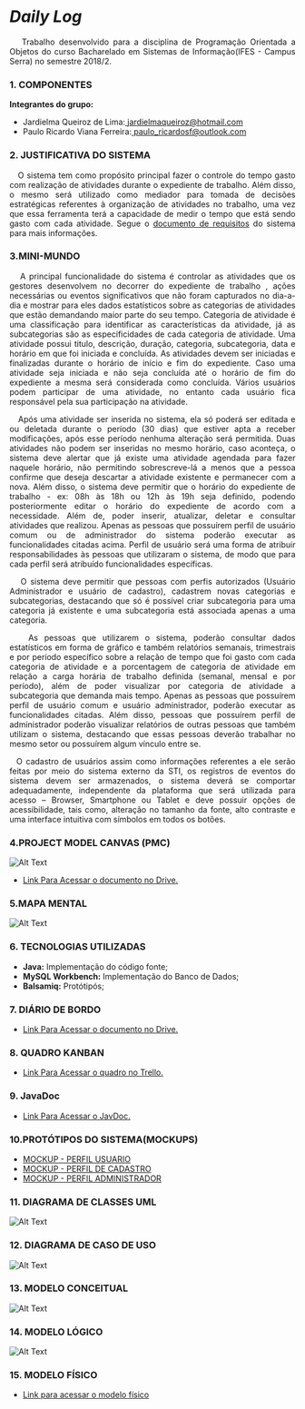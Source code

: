 # _Daily Log_

<P align="justify">&nbsp&nbsp Trabalho desenvolvido para a disciplina de Programação Orientada a Objetos do curso Bacharelado em Sistemas de Informação(IFES - Campus Serra) no semestre 2018/2. </p>


### 1. COMPONENTES<br>
**Integrantes do grupo:**<br>
-  Jardielma Queiroz de Lima:<a href="url"> jardielmaqueiroz@hotmail.com </a>
-  Paulo Ricardo Viana Ferreira:<a href="url"> paulo_ricardosf@outlook.com <br></a>

### 2. JUSTIFICATIVA DO SISTEMA<br>
<P align="justify">&nbsp&nbsp O sistema tem como propósito principal fazer o controle do tempo gasto com realização de atividades durante o expediente de trabalho. Além disso, o mesmo será utilizado como mediador para tomada de decisões estratégicas referentes à organização de atividades no trabalho, uma vez que essa ferramenta terá a capacidade de medir o tempo que está sendo gasto com cada atividade. Segue o <a href="https://github.com/JardielmaQueiroz/Daily-Log/blob/master/Documentos/Documento%20de%20Especifica%C3%A7%C3%A3o%20de%20Requisitos.pdf"> documento de requisitos</a> do sistema para mais informaçôes. </p>

### 3.MINI-MUNDO<br>
<P align="justify">&nbsp&nbsp A principal funcionalidade do sistema é controlar as atividades que os gestores desenvolvem no decorrer do expediente de trabalho  , ações necessárias ou eventos significativos que não foram capturados no dia-a-dia e mostrar para eles dados estatísticos sobre as categorias de atividades que estão demandando maior parte do seu tempo. Categoria de atividade é uma classificação para identificar as características da atividade, já as subcategorias são as especificidades de cada categoria de atividade. Uma atividade possui titulo, descrição, duração, categoria, subcategoria, data e horário em que foi iniciada e concluída. As atividades devem ser iniciadas e finalizadas durante o horário de início e fim do expediente. Caso uma atividade seja iniciada e não seja concluída até o horário de fim do expediente a mesma será considerada como concluída. Vários usuários podem participar de uma atividade, no entanto cada usuário fica responsável pela sua participação na atividade.</p>

<P align="justify">&nbsp&nbsp Após uma atividade ser inserida no sistema, ela só poderá ser editada e ou deletada durante o período (30 dias) que estiver apta a receber modificações, após esse período nenhuma alteração será permitida. Duas atividades não podem ser inseridas no mesmo horário, caso aconteça, o sistema deve alertar que já existe uma atividade agendada para fazer naquele horário, não permitindo sobrescreve-lá a menos que a pessoa confirme que deseja descartar a atividade existente e permanecer com a nova. Além disso, o sistema deve permitir que o horário do expediente de trabalho - ex: 08h às 18h ou 12h às 19h seja definido, podendo posteriormente editar o horário do expediente de acordo com a necessidade. Além de, poder inserir, atualizar, deletar e consultar atividades que realizou. Apenas as pessoas que possuírem perfil de usuário comum ou de administrador do sistema poderão executar as funcionalidades citadas acima. Perfil de usuário será uma forma de atribuir responsabilidades às pessoas que utilizaram o sistema, de modo que para cada perfil será atribuído funcionalidades específicas.</p>

<P align="justify">&nbsp&nbsp O sistema deve permitir que pessoas com perfis autorizados (Usuário Administrador e usuário de cadastro), cadastrem novas categorias e subcategorias, destacando que só é possível criar subcategoria para uma categoria já existente e uma subcategoria está associada apenas a uma categoria.</p>

<P align="justify">&nbsp&nbsp As pessoas que utilizarem o sistema, poderão consultar dados estatísticos em forma de gráfico e também relatórios semanais, trimestrais e por período específico sobre a relação de tempo que foi gasto com cada categoria de atividade e a porcentagem de  categoria de atividade em relação a carga horária de trabalho definida (semanal, mensal e por período), além de poder visualizar por categoria de atividade a subcategoria que demanda mais tempo. Apenas as pessoas que possuírem perfil de usuário comum e usuário administrador, poderão executar as funcionalidades citadas. Além disso, pessoas que possuírem perfil de administrador poderão visualizar relatórios de outras pessoas que também utilizam o sistema, destacando que essas pessoas deverão trabalhar no mesmo setor ou possuírem algum vínculo entre se.</p>

<P align="justify">&nbsp&nbspO cadastro de usuários assim como informações referentes a ele serão feitas por meio do sistema externo da STI, os registros de eventos do sistema devem ser armazenados, o sistema deverá se comportar adequadamente, independente da plataforma que será utilizada para acesso – Browser, Smartphone ou Tablet e deve possuir opções de acessibilidade, tais como, alteração no tamanho da fonte, alto contraste e uma interface intuitiva com símbolos em todos os botões.</p>

### 4.PROJECT MODEL CANVAS (PMC)<br>
 ![Alt Text](https://github.com/JardielmaQueiroz/Daily-Log/blob/master/Imagens/.PROJECT%20MODEL%20CANVAS%20(PMC).jpg)
-  [Link Para Acessar o documento no Drive.](https://drive.google.com/open?id=1BRnduh3Mi0v3PKa6mQV48JVdOMDXuDwR)

### 5.MAPA MENTAL<br>
 ![Alt Text](https://github.com/JardielmaQueiroz/Daily-Log/blob/master/Imagens/Mapa%20Mental%20do%20Sistema.PNG?raw=true)
 
### 6. TECNOLOGIAS UTILIZADAS<br>
-  **Java:** Implementação do código fonte;
-  **MySQL Workbench:** Implementação do Banco de Dados;
-  **Balsamiq:** Protótipós;

### 7. DIÁRIO DE BORDO<br>
-  [Link Para Acessar o documento no Drive.](https://drive.google.com/open?id=1P6XwhbS9ZVZyNuUQGXmAFkPPXhGp1INxyhvCrwF9Y6E)

### 8. QUADRO KANBAN<br>
-  [Link Para Acessar o quadro no Trello.](https://trello.com/b/HZuN7nHJ/dailylog2)

### 9. JavaDoc<br>
-  [Link Para Acessar o JavDoc.]()

### 10.PROTÓTIPOS DO SISTEMA(MOCKUPS)<br>
-  [MOCKUP - PERFIL USUARIO](https://github.com/JardielmaQueiroz/Daily-Log/blob/master/Documentos/Prot-tipos/Daily%20Log%20-%20Perfil%20Usuario%20Comum%20.pdf)
-  [MOCKUP - PERFIL DE CADASTRO](https://github.com/JardielmaQueiroz/Daily-Log/blob/master/Documentos/Prot-tipos/Daily%20Log%20%20-%20Perfil%20de%20Cadastro.pdf)
-  [MOCKUP - PERFIL ADMINISTRADOR](https://github.com/JardielmaQueiroz/Daily-Log/blob/master/Documentos/Prot-tipos/Daily%20Log%20-%20Perfil%20Adiministrador.pdf)

### 11. DIAGRAMA DE CLASSES UML<br>
 ![Alt Text](https://github.com/JardielmaQueiroz/Daily-Log/blob/master/Imagens/Diagrama%20de%20Classe%20-%20Daily%20Log.jpg?raw=true)

### 12. DIAGRAMA DE CASO DE USO <br>
 ![Alt Text](https://github.com/JardielmaQueiroz/Daily-Log/blob/master/Imagens/Diagrama%20de%20Caso%20de%20Uso.png?raw=true)

### 13. MODELO CONCEITUAL <br>
 ![Alt Text](https://github.com/JardielmaQueiroz/Daily-Log/blob/master/Imagens/Modelo%20Conceitual%20DailyLog.png)

### 14. MODELO LÓGICO <br>
 ![Alt Text](https://github.com/JardielmaQueiroz/Daily-Log/blob/master/Imagens/Modelo%20Entidade%20Relacionamento%20Daily%20Log%20.png)

### 15. MODELO FÍSICO <br>
 - [Link para acessar o modelo físico](https://github.com/JardielmaQueiroz/Daily-Log/blob/master/Banco%20de%20Dados/dailylog.sql)
